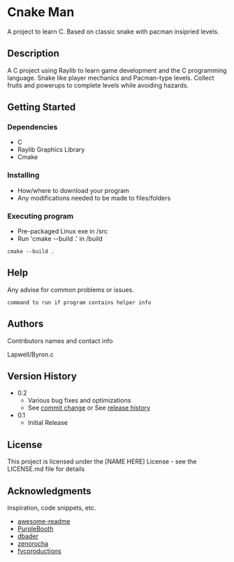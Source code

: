# Cnake Man

A project to learn C. Based on classic snake with pacman insipried levels.

## Description

A C project using Raylib to learn game development and the C programming language.
Snake like player mechanics and Pacman-type levels. Collect fruits and powerups to complete levels while avoiding hazards.

## Getting Started

### Dependencies

* C
* Raylib Graphics Library
* Cmake

### Installing

* How/where to download your program
* Any modifications needed to be made to files/folders

### Executing program

* Pre-packaged Linux exe in /src
* Run 'cmake --build .' in /build
```
cmake --build .
```

## Help

Any advise for common problems or issues.
```
command to run if program contains helper info
```

## Authors

Contributors names and contact info

Lapwell/Byron.c

## Version History

* 0.2
    * Various bug fixes and optimizations
    * See [commit change]() or See [release history]()
* 0.1
    * Initial Release

## License

This project is licensed under the [NAME HERE] License - see the LICENSE.md file for details

## Acknowledgments

Inspiration, code snippets, etc.
* [awesome-readme](https://github.com/matiassingers/awesome-readme)
* [PurpleBooth](https://gist.github.com/PurpleBooth/109311bb0361f32d87a2)
* [dbader](https://github.com/dbader/readme-template)
* [zenorocha](https://gist.github.com/zenorocha/4526327)
* [fvcproductions](https://gist.github.com/fvcproductions/1bfc2d4aecb01a834b46)
